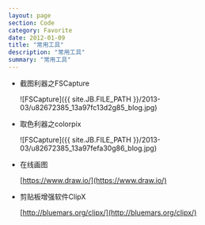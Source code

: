 ```yaml
---
layout: page
section: Code
category: Favorite
date: 2012-01-09
title: "常用工具"
description: "常用工具"
summary: "常用工具"
---
```

 
-   截图利器之FSCapture

    ![FSCapture]({{ site.JB.FILE_PATH }}/2013-03/u82672385_13a97fc13d2g85_blog.jpg)

-   取色利器之colorpix

    ![FSCapture]({{ site.JB.FILE_PATH }}/2013-03/u82672385_13a97fefa30g86_blog.jpg)

-   在线画图

    [https://www.draw.io/](https://www.draw.io/)

-   剪贴板增强软件ClipX

    [http://bluemars.org/clipx/](http://bluemars.org/clipx/)